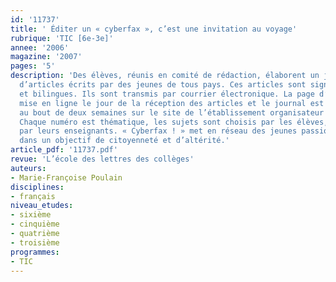 ```yaml
---
id: '11737'
title: ' Éditer un « cyberfax », c’est une invitation au voyage'
rubrique: 'TIC [6e-3e]'
annee: '2006'
magazine: '2007'
pages: '5'
description: 'Des élèves, réunis en comité de rédaction, élaborent un journal à partir
  d’articles écrits par des jeunes de tous pays. Ces articles sont signés, illustrés
  et bilingues. Ils sont transmis par courrier électronique. La page d’accueil est
  mise en ligne le jour de la réception des articles et le journal est consultable
  au bout de deux semaines sur le site de l’établissement organisateur de l’opération.
  Chaque numéro est thématique, les sujets sont choisis par les élèves, accompagnés
  par leurs enseignants. « Cyberfax ! » met en réseau des jeunes passionnés par l’actualité
  dans un objectif de citoyenneté et d’altérité.'
article_pdf: '11737.pdf'
revue: 'L’école des lettres des collèges'
auteurs:
- Marie-Françoise Poulain
disciplines:
- français
niveau_etudes:
- sixième
- cinquième
- quatrième
- troisième
programmes:
- TIC
---
```

